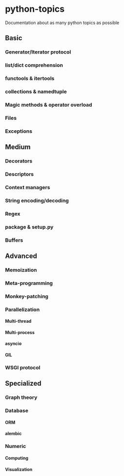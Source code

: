 # python-topics
Documentation about as many python topics as possible

## Basic

### Generator/Iterator protocol

### list/dict comprehension

### functools & itertools

### collections & namedtuple

### Magic methods & operator overload

### Files

### Exceptions


## Medium

### Decorators

### Descriptors

### Context managers

### String encoding/decoding

### Regex

### package & setup.py

### Buffers


## Advanced

### Memoization

### Meta-programming

### Monkey-patching

### Parallelization

#### Multi-thread

#### Multi-process

#### asyncio

#### GIL

### WSGI protocol


## Specialized

### Graph theory

### Database

#### ORM

#### alembic

### Numeric

#### Computing

#### Visualization
